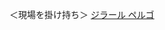 ＜現場を掛け持ち＞
 <a href="http://www.crescentbeachrealty.com/images/watchjpat.asp?cheap=products-c72.html" title="ジラール ペルゴ">ジラール ペルゴ</a>